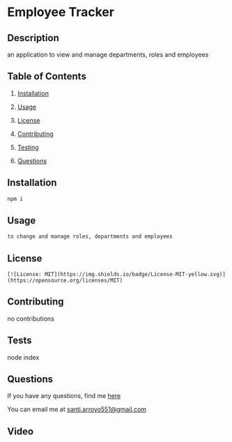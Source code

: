 # Employee Tracker 
  
  
  ## Description 

  an application to view and manage departments, roles and employees

  ## Table of Contents

  1. [Installation](#Installation)

  2. [Usage](#Usage)

  3. [License](#License)

  4. [Contributing](#Contributing)
  
  5. [Testing](#Tests)

  6. [Questions](#Questions)


  ## Installation

  ```bash
  npm i 
  ```

  ## Usage 

  ```bash
  to change and manage roles, departments and employees
  ```

  ## License 
    
    [![License: MIT](https://img.shields.io/badge/License-MIT-yellow.svg)](https://opensource.org/licenses/MIT)
    
    

  ## Contributing

  no contributions 

  ## Tests

  node index

  ## Questions

  If you have any questions, find me [here](https://github.com/sarroyo551)

  You can email me at santi.arroyo551@gmail.com

  ## Video